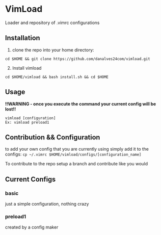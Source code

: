 # VimLoad
Loader and repository of .vimrc configurations

## Installation
1. clone the repo into your home directory:
```
cd $HOME && git clone https://github.com/danalves24com/vimload.git
```
2. Install vimload
```
cd $HOME/vimload && bash install.sh && cd $HOME
```


## Usage
**!!WARNING - once you execute the command your current config will be lost!!**
```
vimload [configuration]
Ex: vimload preload1
```

## Contribution && Configuration
to add your own config that you are currently using simply add it to the configs:
`cp ~/.vimrc $HOME/vimload/configs/[configuration_name]`

To contribute to the repo setup a branch and contribute like you would

## Current Configs
### basic
just a simple configuration, nothing crazy
### preload1
created by a config maker
